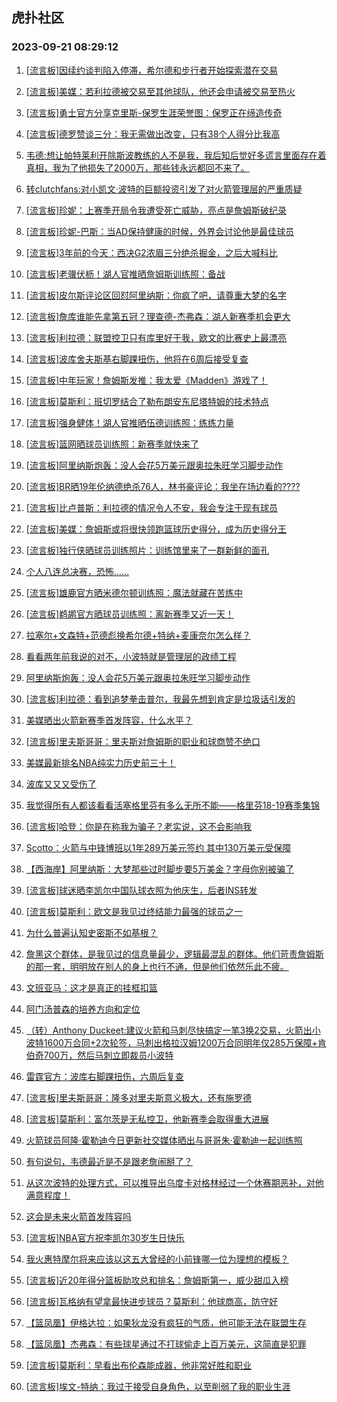 ## 虎扑社区 
### 2023-09-21 08:29:12

1. [[流言板]因续约谈判陷入停滞，希尔德和步行者开始探索潜在交易](https://bbs.hupu.com/62173968.html)

2. [[流言板]美媒：若利拉德被交易至其他球队，他还会申请被交易至热火](https://bbs.hupu.com/62172354.html)

3. [[流言板]勇士官方分享克里斯-保罗生涯荣誉图：保罗正在缔造传奇](https://bbs.hupu.com/62172064.html)

4. [[流言板]德罗赞谈三分：我无需做出改变，只有38个人得分比我高](https://bbs.hupu.com/62174064.html)

5. [韦德:想让帕特莱利开除斯波教练的人不是我，我后知后觉好多谎言里面存在着真相，我为了他损失了2000万，那些钱永远都回不来了。](https://bbs.hupu.com/62171307.html)

6. [转clutchfans:对小凯文·波特的巨额投资引发了对火箭管理层的严重质疑](https://bbs.hupu.com/62173336.html)

7. [[流言板]珍妮：上赛季开局令我遭受死亡威胁，亮点是詹姆斯破纪录](https://bbs.hupu.com/62174155.html)

8. [[流言板]珍妮-巴斯：当AD保持健康的时候，外界会讨论他是最佳球员](https://bbs.hupu.com/62174028.html)

9. [[流言板]3年前的今天：西决G2浓眉三分绝杀掘金，之后大喊科比](https://bbs.hupu.com/62170678.html)

10. [[流言板]老骥伏枥！湖人官推晒詹姆斯训练照：备战](https://bbs.hupu.com/62174061.html)

11. [[流言板]皮尔斯评论区回怼阿里纳斯：你疯了吧，请尊重大梦的名字](https://bbs.hupu.com/62171912.html)

12. [[流言板]詹库谁能先拿第五冠？理查德-杰弗森：湖人新赛季机会更大](https://bbs.hupu.com/62172107.html)

13. [[流言板]利拉德：联盟控卫只有库里好于我，欧文的比赛史上最漂亮](https://bbs.hupu.com/62171389.html)

14. [[流言板]波库舍夫斯基右脚踝扭伤，他将在6周后接受复查](https://bbs.hupu.com/62174159.html)

15. [[流言板]中年玩家！詹姆斯发推：我太爱《Madden》游戏了！](https://bbs.hupu.com/62174257.html)

16. [[流言板]莫斯利：班切罗结合了勒布朗安东尼塔特姆的技术特点](https://bbs.hupu.com/62174002.html)

17. [[流言板]强身健体！湖人官推晒伍德训练照：练练力量](https://bbs.hupu.com/62173995.html)

18. [[流言板]篮网晒球员训练照：新赛季就快来了](https://bbs.hupu.com/62174043.html)

19. [[流言板]阿里纳斯炮轰：没人会花5万美元跟奥拉朱旺学习脚步动作](https://bbs.hupu.com/62169473.html)

20. [[流言板]BR晒19年伦纳德绝杀76人，林书豪评论：我坐在场边看的????](https://bbs.hupu.com/62172137.html)

21. [[流言板]比卢普斯：利拉德的情况令人不安，我会专注于现有球员](https://bbs.hupu.com/62174193.html)

22. [[流言板]美媒：詹姆斯或将很快领跑篮球历史得分，成为历史得分王](https://bbs.hupu.com/62169998.html)

23. [[流言板]独行侠晒球员训练照片：训练馆里来了一群新鲜的面孔](https://bbs.hupu.com/62174054.html)

24. [个人八连总决赛，恐怖……](https://bbs.hupu.com/62174128.html)

25. [[流言板]雄鹿官方晒米德尔顿训练照：魔法就藏在苦练中](https://bbs.hupu.com/62174084.html)

26. [[流言板]鹈鹕官方晒球员训练照：离新赛季又近一天！](https://bbs.hupu.com/62174071.html)

27. [拉塞尔+文森特+范德彪换希尔德+特纳+麦康奈尔怎么样？](https://bbs.hupu.com/62174129.html)

28. [看看两年前我说的对不，小波特就是管理层的政绩工程](https://bbs.hupu.com/62173711.html)

29. [阿里纳斯炮轰：没人会花5万美元跟奥拉朱旺学习脚步动作](https://bbs.hupu.com/62173540.html)

30. [[流言板]利拉德：看到追梦拳击普尔，我最先想到肯定是垃圾话引发的](https://bbs.hupu.com/62171726.html)

31. [美媒晒出火箭新赛季首发阵容，什么水平？](https://bbs.hupu.com/62170466.html)

32. [[流言板]里夫斯哥哥：里夫斯对詹姆斯的职业和球商赞不绝口](https://bbs.hupu.com/62170170.html)

33. [美媒最新排名NBA纯实力历史前三十！](https://bbs.hupu.com/62173816.html)

34. [波库又又又受伤了](https://bbs.hupu.com/62173569.html)

35. [我觉得所有人都该看看活塞格里芬有多么无所不能——格里芬18-19赛季集锦](https://bbs.hupu.com/62169174.html)

36. [[流言板]哈登：你是在称我为骗子？老实说，这不会影响我](https://bbs.hupu.com/62168633.html)

37. [Scotto：火箭与中锋博班以1年289万美元签约 其中130万美元受保障](https://bbs.hupu.com/62172859.html)

38. [【西海岸】阿里纳斯：大梦那些过时脚步要5万美金？字母你别被骗了](https://bbs.hupu.com/62168206.html)

39. [[流言板]球迷晒李凯尔中国队球衣照为他庆生，后者INS转发](https://bbs.hupu.com/62170768.html)

40. [[流言板]莫斯利：欧文是我见过终结能力最强的球员之一](https://bbs.hupu.com/62171668.html)

41. [为什么普遍认知史密斯不如基根？](https://bbs.hupu.com/62171921.html)

42. [詹黑这个群体，是我见过的信息量最少，逻辑最混乱的群体。他们苛责詹姆斯的那一套，明明放在别人的身上也行不通，但是他们依然乐此不疲。](https://bbs.hupu.com/62170185.html)

43. [文班亚马：这才是真正的挂框扣篮](https://bbs.hupu.com/62166734.html)

44. [阿门汤普森的培养方向和定位](https://bbs.hupu.com/62171959.html)

45. [（转）Anthony Duckeet:建议火箭和马刺尽快搞定一笔3换2交易，火箭出小波特1600万合同+2次轮签，马刺出格拉汉姆1200万合同明年仅285万保障+肯伯奇700万，然后马刺立即裁员小波特](https://bbs.hupu.com/62172234.html)

46. [雷霆官方：波库右脚踝扭伤，六周后复查](https://bbs.hupu.com/62173329.html)

47. [[流言板]里夫斯哥哥：隆多对里夫斯意义极大，还有施罗德](https://bbs.hupu.com/62169856.html)

48. [[流言板]莫斯利：富尔茨是无私控卫，他新赛季会取得重大进展](https://bbs.hupu.com/62171971.html)

49. [火箭球员阿隆·霍勒迪今日更新社交媒体晒出与哥哥朱·霍勒迪一起训练照](https://bbs.hupu.com/62170192.html)

50. [有句说句，韦德最近是不是跟老詹闹掰了？](https://bbs.hupu.com/62172426.html)

51. [从这次波特的处理方式，可以推导出乌度卡对格林经过一个休赛期恶补，对他满意程度！](https://bbs.hupu.com/62170767.html)

52. [这会是未来火箭首发阵容吗](https://bbs.hupu.com/62172422.html)

53. [[流言板]NBA官方祝李凯尔30岁生日快乐](https://bbs.hupu.com/62169903.html)

54. [我火惠特摩尔将来应该以这五大曾经的小前锋哪一位为理想的模板？](https://bbs.hupu.com/62172056.html)

55. [[流言板]近20年得分篮板助攻总和排名：詹姆斯第一，威少甜瓜入榜](https://bbs.hupu.com/62166061.html)

56. [[流言板]瓦格纳有望拿最快进步球员？莫斯利：他球商高，防守好](https://bbs.hupu.com/62171884.html)

57. [【篮凤凰】伊格达拉：如果狄龙没有疯狂的气质，他可能无法在联盟生存](https://bbs.hupu.com/62167778.html)

58. [【篮凤凰】杰弗森：有些球星通过不打球偷走上百万美元，这简直是犯罪](https://bbs.hupu.com/62168036.html)

59. [[流言板]莫斯利：早看出布伦森能成器，他非常好胜和职业](https://bbs.hupu.com/62171748.html)

60. [[流言板]埃文-特纳：我过于接受自身角色，以至削弱了我的职业生涯](https://bbs.hupu.com/62171645.html)

